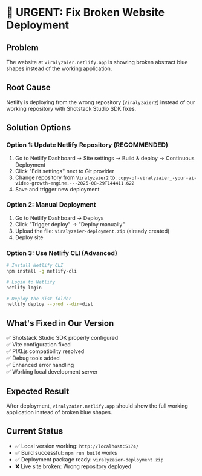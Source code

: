 # 🚨 URGENT: Fix Broken Website Deployment

## Problem
The website at `viralyzaier.netlify.app` is showing broken abstract blue shapes instead of the working application.

## Root Cause
Netlify is deploying from the wrong repository (`Viralyzaier2`) instead of our working repository with Shotstack Studio SDK fixes.

## Solution Options

### Option 1: Update Netlify Repository (RECOMMENDED)
1. Go to Netlify Dashboard → Site settings → Build & deploy → Continuous Deployment
2. Click "Edit settings" next to Git provider
3. Change repository from `Viralyzaier2` to: `copy-of-viralyzaier_-your-ai-video-growth-engine.---2025-08-29T144411.622`
4. Save and trigger new deployment

### Option 2: Manual Deployment
1. Go to Netlify Dashboard → Deploys
2. Click "Trigger deploy" → "Deploy manually"
3. Upload the file: `viralyzaier-deployment.zip` (already created)
4. Deploy site

### Option 3: Use Netlify CLI (Advanced)
```bash
# Install Netlify CLI
npm install -g netlify-cli

# Login to Netlify
netlify login

# Deploy the dist folder
netlify deploy --prod --dir=dist
```

## What's Fixed in Our Version
✅ Shotstack Studio SDK properly configured  
✅ Vite configuration fixed  
✅ PIXI.js compatibility resolved  
✅ Debug tools added  
✅ Enhanced error handling  
✅ Working local development server  

## Expected Result
After deployment, `viralyzaier.netlify.app` should show the full working application instead of broken blue shapes.

## Current Status
- ✅ Local version working: `http://localhost:5174/`
- ✅ Build successful: `npm run build` works
- ✅ Deployment package ready: `viralyzaier-deployment.zip`
- ❌ Live site broken: Wrong repository deployed
